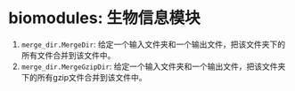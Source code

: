 # biomodules: 生物信息模块

1. `merge_dir.MergeDir`: 给定一个输入文件夹和一个输出文件，把该文件夹下的所有文件合并到该文件中。
2. `merge_dir.MergeGzipDir`: 给定一个输入文件夹和一个输出文件，把该文件夹下的所有gzip文件合并到该文件中。
